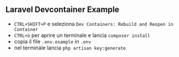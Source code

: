 ## Laravel Devcontainer Example

- `CTRL+SHIFT+P` e seleziona `Dev Containers: Rebuild and Reopen in Container`
- `CTRL+ò` per aprire un terminale e lancia `composer install`
- copia il file `.env.example` in `.env`
- nel terminale lancia `php artisan key:generate`